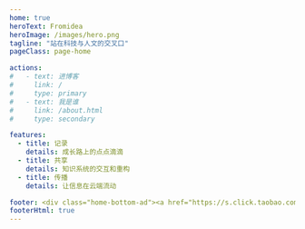```yaml
---
home: true
heroText: Fromidea
heroImage: /images/hero.png
tagline: "站在科技与人文的交叉口"
pageClass: page-home

actions:
#   - text: 进博客
#     link: /
#     type: primary
#   - text: 我是谁
#     link: /about.html
#     type: secondary

features:
  - title: 记录
    details: 成长路上的点点滴滴
  - title: 共享
    details: 知识系统的交互和重构
  - title: 传播
    details: 让信息在云端流动

footer: <div class="home-bottom-ad"><a href="https://s.click.taobao.com/1ExDhXr" target="_blank"><img src="/images/home-bottom.jpg"></a></div>Write by <a href="mailto:sunao@pintecher.com" style="display:inline-block;margin-bottom:8px;">sunao@pintecher</a> <div style="display:none;"><br>  友情链接 | <a href="http://exam.pinge360.com" title="人事考试网上报名系统">人事考试报名管理系统</a> <a href="http://eat.pinge360.com/" title="准考证在线打印系统">准考证在线打印系统</a> <a href="http://rms.ikaowu.com/" title="网上报名系统">网上报名系统</a></div> <br><small> · 转载请注明来源于 Fromidea.com · <br> <a href="https://beian.miit.gov.cn/" target="_blank">皖ICP备18008522号-3</a></small>
footerHtml: true
---
```


<!-- 保持组件在这个位置 -->
<HomeContentAd/>

